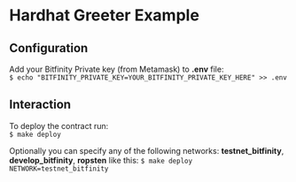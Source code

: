 # Hardhat Greeter Example

## Configuration

Add your Bitfinity Private key (from Metamask) to __.env__ file: <br/>
`$ echo "BITFINITY_PRIVATE_KEY=YOUR_BITFINITY_PRIVATE_KEY_HERE" >> .env`

## Interaction

To deploy the contract run: <br/>
`$ make deploy`

Optionally you can specify any of the following networks: __testnet_bitfinity__, __develop_bitfinity__, __ropsten__ like this:
`$ make deploy NETWORK=testnet_bitfinity`

